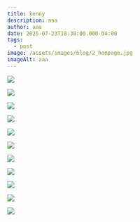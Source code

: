```yaml
---
title: kenny
description: aaa
author: aaa
date: 2025-07-23T18:38:00.000-04:00
tags:
  - post
image: /assets/images/blog/2_hompage.jpg
imageAlt: aaa
---
```

![](/assets/images/blog/265_1_prints_multiples_september_2024_kenny_scharf_flores_yellow__lama_auction.jpg)

![](/assets/images/blog/203213_001.jpg)

![](/assets/images/blog/465093_5bc51f1192a2ab3d179bcb8f928e6579.jpg)

![](/assets/images/blog/621057_19e5e9ee282b366536d487ef5760d461.jpg)

![](/assets/images/blog/d7hftxdivxxvm.cloudfront.webp)

![](/assets/images/blog/guyhepner-kenny-scharf-vring-2021.webp)

![](/assets/images/blog/kenny-scharf-furungle-orange.webp)

![](/assets/images/blog/kenny-scharf-untitled-blue-2020.jpg)

![](/assets/images/blog/ks-19_totalbz_cropped_web_ks492.webp)

![](/assets/images/blog/sajippe-kraka-joujesh-screenprint-or-kenny-scharfproduct-type-1.webp)

![](/assets/images/blog/places-pleasezzz.jpg)

![]()

![]()

![]()

![]()

![]()

![]()
